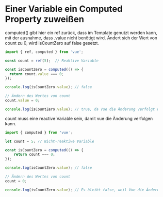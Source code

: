 # Einer Variable ein Computed Property zuweißen

computed() gibt hier ein ref zurück, dass im Template genutzt werden kann, mit der ausnahme, dass .value nicht benötigt wird.
Ändert sich der Wert von count zu 0, wird isCountZero auf false gesetzt.

```javascript
import { ref, computed } from 'vue';

const count = ref(5);  // Reaktive Variable

const isCountZero = computed(() => {
  return count.value === 0;
});

console.log(isCountZero.value); // false

// Ändern des Wertes von count
count.value = 0;

console.log(isCountZero.value); // true, da Vue die Änderung verfolgt und isCountZero automatisch aktualisiert
```

count muss eine reactive Variable sein, damit vue die Änderung verfolgen kann.

```javascript
import { computed } from 'vue'; 

let count = 5; // Nicht-reaktive Variable 

const isCountZero = computed(() => { 
	return count === 0; 
}); 

console.log(isCountZero.value); // false

// Ändern des Wertes von count 
count = 0; 

console.log(isCountZero.value); // Es bleibt false, weil Vue die Änderung nicht verfolgt
```

```javascript

```